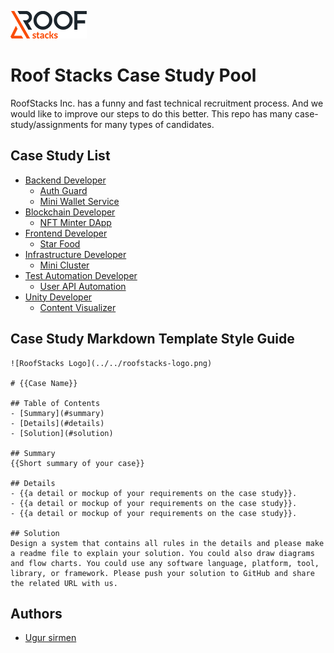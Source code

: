 ![RoofStacks Logo](roofstacks-logo.png)

# Roof Stacks Case Study Pool

RoofStacks Inc. has a funny and fast technical recruitment process. And we would like to improve our steps to do this better. This repo has many case-study/assignments for many types of candidates.

## Case Study List
- [Backend Developer](backend-developer/)
    - [Auth Guard](backend-developer/auth-guard/)
    - [Mini Wallet Service](backend-developer/mini-wallet-service/)
- [Blockchain Developer](blockchain-developer/)
    - [NFT Minter DApp](blockchain-developer/nft-minter-dapp/)
- [Frontend Developer](frontend-developer/)
    - [Star Food](frontend-developer/star-food/)
- [Infrastructure Developer](infrastructure-developer/)
    - [Mini Cluster](infrastructure-developer/mini-cluster/)
- [Test Automation Developer](test-automation-developer/)
    - [User API Automation](test-automation-developer/user-api-automation/)
- [Unity Developer](unity-developer/)
    - [Content Visualizer](unity-developer/content-visualizer/)


## Case Study Markdown Template Style Guide

```
![RoofStacks Logo](../../roofstacks-logo.png)

# {{Case Name}}

## Table of Contents
- [Summary](#summary)
- [Details](#details)
- [Solution](#solution)

## Summary
{{Short summary of your case}}

## Details
- {{a detail or mockup of your requirements on the case study}}.
- {{a detail or mockup of your requirements on the case study}}.
- {{a detail or mockup of your requirements on the case study}}.

## Solution
Design a system that contains all rules in the details and please make a readme file to explain your solution. You could also draw diagrams and flow charts. You could use any software language, platform, tool, library, or framework. Please push your solution to GitHub and share the related URL with us.
```

## Authors
- [Ugur sirmen](https://github.com/ugursirmen)
